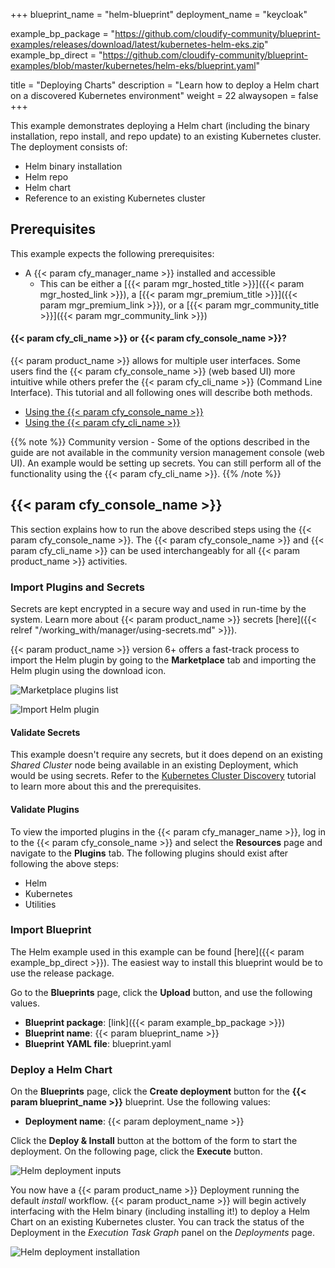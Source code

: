+++
blueprint_name = "helm-blueprint"
deployment_name = "keycloak"

example_bp_package = "https://github.com/cloudify-community/blueprint-examples/releases/download/latest/kubernetes-helm-eks.zip"
example_bp_direct = "https://github.com/cloudify-community/blueprint-examples/blob/master/kubernetes/helm-eks/blueprint.yaml"

title = "Deploying Charts"
description = "Learn how to deploy a Helm chart on a discovered Kubernetes environment"
weight = 22
alwaysopen = false
+++

This example demonstrates deploying a Helm chart (including the binary installation, repo install, and repo update) to an existing Kubernetes cluster. The deployment consists of:

 * Helm binary installation
 * Helm repo
 * Helm chart
 * Reference to an existing Kubernetes cluster

## Prerequisites
This example expects the following prerequisites:

* A {{< param cfy_manager_name >}} installed and accessible
  * This can be either a [{{< param mgr_hosted_title >}}]({{< param mgr_hosted_link >}}), a [{{< param mgr_premium_title >}}]({{< param mgr_premium_link >}}), or a [{{< param mgr_community_title >}}]({{< param mgr_community_link >}})

#### {{< param cfy_cli_name >}} or {{< param cfy_console_name >}}?

{{< param product_name >}} allows for multiple user interfaces. Some users find the {{< param cfy_console_name >}} (web based UI) more intuitive while others prefer the {{< param cfy_cli_name >}} (Command Line Interface). This tutorial and all following ones will describe both methods.

* [Using the {{< param cfy_console_name >}}](#cloudify-management-console)
* [Using the {{< param cfy_cli_name >}}](#cloudify-cli)

{{% note %}}
Community version - Some of the options described in the guide are not available in the community version management console (web UI). An example would be setting up secrets. You can still perform all of the functionality using the {{< param cfy_cli_name >}}.
{{% /note %}}

## {{< param cfy_console_name >}}

This section explains how to run the above described steps using the {{< param cfy_console_name >}}.
The {{< param cfy_console_name >}} and {{< param cfy_cli_name >}} can be used interchangeably for all {{< param product_name >}} activities.

### Import Plugins and Secrets

Secrets are kept encrypted in a secure way and used in run-time by the system.
Learn more about {{< param product_name >}} secrets [here]({{< relref "/working_with/manager/using-secrets.md" >}}).

{{< param product_name >}} version 6+ offers a fast-track process to import the Helm plugin by going to the **Marketplace** tab and importing the Helm plugin using the download icon. 

![Marketplace plugins list]( /images/trial_getting_started/k8s/helm/helm_plugins_list.jpg )

![Import Helm plugin]( /images/trial_getting_started/k8s/helm/helm_plugin_upload.jpg )

#### Validate Secrets

This example doesn't require any secrets, but it does depend on an existing *Shared Cluster* node being available in an existing Deployment, which would be using secrets. Refer to the [Kubernetes Cluster Discovery](/trial_getting_started/examples_k8s/discover_cluster/) tutorial to learn more about this and the prerequisites. 

#### Validate Plugins

To view the imported plugins in the {{< param cfy_manager_name >}}, log in to the {{< param cfy_console_name >}} and select the **Resources** page and navigate to the **Plugins** tab. The following plugins should exist after following the above steps:

* Helm
* Kubernetes
* Utilities

### Import Blueprint

The Helm example used in this example can be found [here]({{< param example_bp_direct >}}). The easiest way to install this blueprint would be to use the release package. 

Go to the **Blueprints** page, click the **Upload** button, and use the following values. 

* **Blueprint package**: [link]({{< param example_bp_package >}})
* **Blueprint name**: {{< param blueprint_name >}}
* **Blueprint YAML file**: blueprint.yaml


### Deploy a Helm Chart

On the **Blueprints** page, click the **Create deployment** button for the **{{< param blueprint_name >}}** blueprint. Use the following values:

* **Deployment name**: {{< param deployment_name >}}

Click the **Deploy & Install** button at the bottom of the form to start the deployment. On the following page, click the **Execute** button. 

![Helm deployment inputs]( /images/trial_getting_started/k8s/helm/helm_deploy_inputs.jpg )

You now have a {{< param product_name >}} Deployment running the default *install* workflow. {{< param product_name >}} will begin actively interfacing with the Helm binary (including installing it!) to deploy a Helm Chart on an existing Kubernetes cluster. You can track the status of the Deployment in the *Execution Task Graph* panel on the *Deployments* page. 

![Helm deployment installation]( /images/trial_getting_started/k8s/helm/helm_install_complete.jpg )
